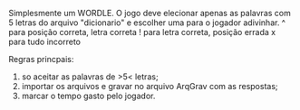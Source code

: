 Simplesmente um WORDLE. O jogo deve elecionar apenas as palavras com 5 letras do arquivo "dicionario" e escolher uma para o jogador adivinhar.
^ para posição correta, letra correta
! para letra correta, posição errada
x para tudo incorreto
 
Regras princpais: 
1) so aceitar as palavras de >5< letras;
2) importar os arquivos e gravar no arquivo ArqGrav com as respostas;
3) marcar o tempo gasto pelo jogador.
